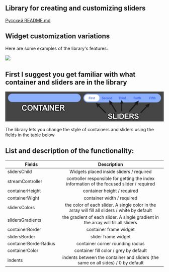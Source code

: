 ## Library for creating and customizing sliders

[Русский README.md](README.re.md)

## Widget customization variations

Here are some examples of the library's features:

![](.github/switchers_example.gif)

## First I suggest you get familiar with what container and sliders are in the library

![](.github/container_sliders.png)

The library lets you change the style of containers and sliders using the fields in the table below

## List and description of the functionality:

| Fields           | Description                                   |
| ---------------- |:---------------------------------------------:|
| slidersChild     | Widgets placed inside sliders / required |
| streamController | controller responsible for getting the index information of the focused slider / required |
| containerHeight | container height / required |
| containerWight | container width / required |
| slidersColors | the color of each slider. A single color in the array will fill all sliders / white by default |
| slidersGradients | the gradient of each slider. A single gradient in the array will fill all sliders |
| containerBorder | container frame widget |
| slidersBorder | slider frame widget |
| containerBorderRadius | container corner rounding radius |
| containerColor | container fill color / grey by default |
| indents | indents between the container and sliders (the same on all sides) / 0 by default |